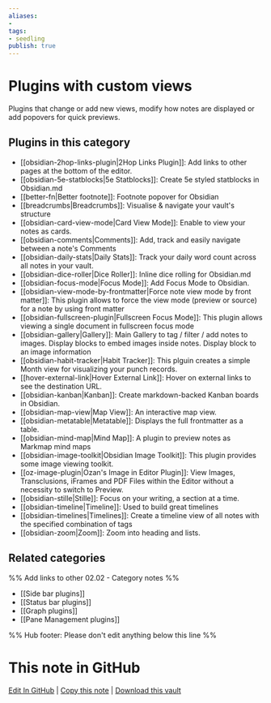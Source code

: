 ```yaml
---
aliases:
- 
tags: 
- seedling 
publish: true
---
```



# Plugins with custom views

Plugins that change or add new views, modify how notes are displayed or add popovers for quick previews.

## Plugins in this category


- [[obsidian-2hop-links-plugin|2Hop Links Plugin]]: Add links to other pages at the bottom of the editor.
- [[obsidian-5e-statblocks|5e Statblocks]]: Create 5e styled statblocks in Obsidian.md
- [[better-fn|Better footnote]]: Footnote popover for Obsidian
- [[breadcrumbs|Breadcrumbs]]: Visualise & navigate your vault's structure
- [[obsidian-card-view-mode|Card View Mode]]: Enable to view your notes as cards.
- [[obsidian-comments|Comments]]: Add, track and easily navigate between a note's Comments
- [[obsidian-daily-stats|Daily Stats]]: Track your daily word count across all notes in your vault.
- [[obsidian-dice-roller|Dice Roller]]: Inline dice rolling for Obsidian.md
- [[obsidian-focus-mode|Focus Mode]]: Add Focus Mode to Obsidian.
- [[obsidian-view-mode-by-frontmatter|Force note view mode by front matter]]: This plugin allows to force the view mode (preview or source) for a note by using front matter
- [[obsidian-fullscreen-plugin|Fullscreen Focus Mode]]: This plugin allows viewing a single document in fullscreen focus mode
- [[obsidian-gallery|Gallery]]: Main Gallery to tag / filter / add notes to images. Display blocks to embed images inside notes. Display block to an image information
- [[obsidian-habit-tracker|Habit Tracker]]: This plguin creates a simple Month view for visualizing your punch records.
- [[hover-external-link|Hover External Link]]: Hover on external links to see the destination URL.
- [[obsidian-kanban|Kanban]]: Create markdown-backed Kanban boards in Obsidian.
- [[obsidian-map-view|Map View]]: An interactive map view.
- [[obsidian-metatable|Metatable]]: Displays the full frontmatter as a table.
- [[obsidian-mind-map|Mind Map]]: A plugin to preview notes as Markmap mind maps
- [[obsidian-image-toolkit|Obsidian Image Toolkit]]: This plugin provides some image viewing toolkit.
- [[oz-image-plugin|Ozan's Image in Editor Plugin]]: View Images, Transclusions, iFrames and PDF Files within the Editor without a necessity to switch to Preview.
- [[obsidian-stille|Stille]]: Focus on your writing, a section at a time.
- [[obsidian-timeline|Timeline]]: Used to build great timelines
- [[obsidian-timelines|Timelines]]: Create a timeline view of all notes with the specified combination of tags
- [[obsidian-zoom|Zoom]]: Zoom into heading and lists.

## Related categories

%% Add links to other 02.02 - Category notes %%

- [[Side bar plugins]]
- [[Status bar plugins]]
- [[Graph plugins]]
- [[Pane Management plugins]]

%% Hub footer: Please don't edit anything below this line %%

# This note in GitHub

<span class="git-footer">[Edit In GitHub](https://github.dev/obsidian-community/obsidian-hub/blob/main/02%20-%20Community%20Expansions/02.01%20Plugins%20by%20Category/Plugins%20with%20custom%20views.md "git-hub-edit-note") | [Copy this note](https://raw.githubusercontent.com/obsidian-community/obsidian-hub/main/02%20-%20Community%20Expansions/02.01%20Plugins%20by%20Category/Plugins%20with%20custom%20views.md "git-hub-copy-note") | [Download this vault](https://github.com/obsidian-community/obsidian-hub/archive/refs/heads/main.zip "git-hub-download-vault") </span>

